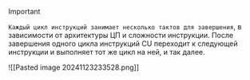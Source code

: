 
> [!important] 
> `Каждый цикл инструкций занимает несколько тактов для завершения`, в зависимости от архитектуры ЦП и сложности инструкции. После завершения одного цикла инструкций CU переходит к следующей инструкции и выполняет тот же цикл на ней, и так далее.

![[Pasted image 20241123233528.png]]
